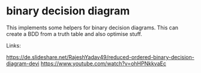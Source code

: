 # binary decision diagram

This implements some helpers for binary decision diagrams.
This can create a BDD from a truth table and also optimise stuff.

Links:

https://de.slideshare.net/RajeshYadav49/reduced-ordered-binary-decision-diagram-devi
https://www.youtube.com/watch?v=ohHPNkkvaEc